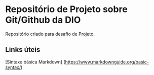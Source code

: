 # Repositório de Projeto sobre Git/Github da DIO
Repositório criado para desafio de Projeto.

## Links úteis
[Sintaxe básica Markdown] (https://www.markdownguide.org/basic-syntax/)
